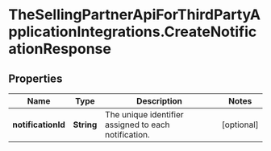# TheSellingPartnerApiForThirdPartyApplicationIntegrations.CreateNotificationResponse

## Properties
Name | Type | Description | Notes
------------ | ------------- | ------------- | -------------
**notificationId** | **String** | The unique identifier assigned to each notification. | [optional] 


